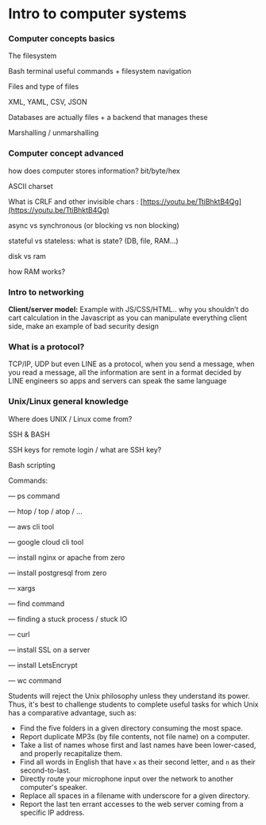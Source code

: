 # Intro to computer systems

### Computer concepts basics

The filesystem

Bash terminal useful commands + filesystem navigation

Files and type of files

XML, YAML, CSV, JSON

Databases are actually files + a backend that manages these

Marshalling / unmarshalling

### Computer concept advanced

how does computer stores information? bit/byte/hex

ASCII charset

What is CRLF and other invisible chars : [https://youtu.be/TtiBhktB4Qg](https://youtu.be/TtiBhktB4Qg)

async vs synchronous (or blocking vs non blocking)

stateful vs stateless: what is state? (DB, file, RAM…)

disk vs ram

how RAM works?

### Intro to networking

**Client/server model:** Example with JS/CSS/HTML.. why you shouldn’t do cart calculation in the Javascript as you can manipulate everything client side, make an example of bad security design

### What is a protocol?

TCP/IP, UDP but even LINE as a protocol, when you send a message, when you read a message, all the information are sent in a format decided by LINE engineers so apps and servers can speak the same language

### Unix/Linux general knowledge

Where does UNIX / Linux come from?

SSH & BASH

SSH keys for remote login / what are SSH key?

Bash scripting

Commands:

— ps command

— htop / top / atop / ...

— aws cli tool

— google cloud cli tool

— install nginx or apache from zero

— install postgresql from zero

— xargs

— find command

— finding a stuck process / stuck IO

— curl

— install SSL on a server

— install LetsEncrypt

— wc command

Students will reject the Unix philosophy unless they understand its power. Thus, it's best to challenge students to complete useful tasks for which Unix has a comparative advantage, such as:

- Find the five folders in a given directory consuming the most space.
- Report duplicate MP3s (by file contents, not file name) on a computer.
- Take a list of names whose first and last names have been lower-cased, and properly recapitalize them.
- Find all words in English that have `x` as their second letter, and `n` as their second-to-last.
- Directly route your microphone input over the network to another computer's speaker.
- Replace all spaces in a filename with underscore for a given directory.
- Report the last ten errant accesses to the web server coming from a specific IP address.